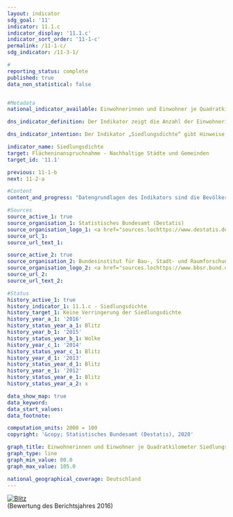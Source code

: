 ```yaml
---                   
layout: indicator                   
sdg_goal: '11'                   
indicator: 11.1.c                   
indicator_display: '11.1.c'                   
indicator_sort_order: '11-1-c'                   
permalink: /11-1-c/                   
sdg_indicator: /11-3-1/                   

#                   
reporting_status: complete                   
published: true                   
data_non_statistical: false                   


#Metadata                   
national_indicator_available: Einwohnerinnen und Einwohner je Quadratkilometer Siedlungs- und Verkehrsfläche                   

dns_indicator_definition: Der Indikator zeigt die Anzahl der Einwohnerinnen und Einwohner je Quadratkilometer Siedlungs- und Verkehrsfläche.<sub> Text aus dem Indikatorenbericht 2018</sub>                   

dns_indicator_intention: Der Indikator „Siedlungsdichte“ gibt Hinweise auf die Effizienz der Siedlungsflächennutzung. Ziel der Bundesregierung ist es, durch flächensparende Maßnahmen beim Neubau und bei der Innenentwicklung wie der Reduzierung von Wohnungs- und Gewerbeleerstand sowie Nachverdichtungen und Erhöhung der Baudichte der Verringerung der Siedlungsdichte entgegenzuwirken.<sub> Text aus dem Indikatorenbericht 2018</sub>                   

indicator_name: Siedlungsdichte                   
target: Flächeninanspruchnahme - Nachhaltige Städte und Gemeinden                   
target_id: '11.1'                   

previous: 11-1-b                   
next: 11-2-a                   

#Content                    
content_and_progress: "Datengrundlagen des Indikators sind die Bevölkerungszahlen und die Flächenerhebung nach Art der tatsächlichen Nutzung des Statistischen Bundesamtes. Bei den Bevölkerungsdaten ergab sich durch den Zensus 2011 ein Sprung in den Zeitreihen, weshalb Vergleiche nur bis zum Jahr 2010 und ab dem Jahr 2011 sinnvoll zu interpretieren sind. Bei der Flächenerhebung nach Art der tatsächlichen Nutzung fand im Jahr 2016 eine methodische Anpassung der Erhebungsgrundlage statt, sodass ein Vergleich der Daten ab 2016 mit den Vorjahren nur eingeschränkt möglich ist. Um die Daten dennoch vergleichen zu können, wurden die jeweiligen Werte ausgehend vom Zensus 2011 und der Veränderung der Flächenerhebung im Jahr 2016 zurückgerechnet.<br><br>Die Unterscheidung zwischen „ländlich“ und „nicht ländlich“ basiert auf einer Typisierung des Thünen-Instituts. Sie ordnet Landkreisen und kreisfreien Städten – auf Basis räumlicher Merkmale wie „Siedlungsdichte“, „Anteil land- und forstwirtschaftlicher Fläche“ und „Lage zu den Zentren“ – einen Grad an „Ländlichkeit“ zu. Insofern spiegelt diese Klassifikation die Kreisebene wieder und trifft nur bedingt auf die Entwicklung kleinerer Einheiten wie Städte und Dörfer zu.<br><br>Bei der Siedlungsdichte werden im Gegensatz zur Bevölkerungsdichte die Einwohnerinnen und Einwohner allein ins Verhältnis zur Siedlungs- und Verkehrsfläche gesetzt. Zur Siedlungsfläche zählen dabei neben Wohnbauflächen auch Flächen besonderer funktionaler Prägung (z. B. Krankenhäuser oder Schulen), Industrie- und Gewerbeflächen und Flächen mit gemischter Nutzung sowie Freiflächen (Parks, Grünanlagen und Gartenland). Somit führen nicht nur eine Veränderung der Einwohnerzahl, sondern auch Veränderungen der Wohnbauflächen wie beispielsweise Binnenverdichtungen der Verkehrs- oder Gewerbeflächen zu einer Veränderung der Siedlungsdichte.<br><br>Die Siedlungsdichte unterscheidet sich zwischen ländlichen und nicht ländlichen Regionen erheblich: Auf einem Quadratkilometer Siedlungs- und Verkehrsfläche leben in nicht ländlichen Kreistypen durchschnittlich rund 3&nbsp;330 Menschen, in ländlichen rund 1&nbsp;216 (Stand 2016). In Städten werden dabei die Wohnbauflächen oft wesentlich dichter und auch mehrstöckiger bebaut als in ländlichen Regionen, wo eine lockerere Bebauung mit größeren, unversiegelten Flächenanteilen, wie zum Beispiel Hausgärten, vorherrscht.<br><br>Von 2000 bis Ende 2010 nahm die Siedlungsdichte sowohl in ländlichen als auch in nicht ländlichen Regionen kontinuierlich ab. Dabei war in nicht ländlichen Regionen der absolute Rückgang leicht geringer als in den ländlichen Regionen. Relativ betrachtet, bedingt durch die deutlich geringere Siedlungsdichte in den ländlichen Regionen, fiel der Rückgang in den ländlichen Regionen mit 11&nbsp;% deutlich stärker aus als in den nicht ländlichen Regionen mit 4&nbsp;%.<br><br>Seit 2012 sind unterschiedliche Entwicklungen zwischen den ländlichen und den nicht ländlichen Regionen zu beobachten. In den nicht ländlichen Regionen stieg die Siedlungsdichte konstant von 3&nbsp;251 Einwohnerinnen und Einwohnern je Quadratkilometer (2012) auf einen Wert von 3&nbsp;330 (2016) an. In den ländlichen Regionen hingegen setzte sich der Rückgang der Siedlungsdichte bis 2014 abgeschwächt fort (auf 1&nbsp;210 Einwohnerinnen und Einwohner je Quadratkilometer). Im Jahr 2015 war allerdings ein Anstieg auf 1&nbsp;218 Einwohnerinnen und Einwohner zu verzeichnen, der vermutlich auf den Bevölkerungszuwachs durch den Zuzug von Flüchtlingen zurückzuführen ist und sich 2016 auf 1&nbsp;216 Einwohnerinnen und Einwohner abschwächte.<br><br>Werden die Entwicklungen der Einwohnerzahl und der Siedlungs- und Verkehrsfläche einzeln betrachtet, so zeigen sich deutliche Unterschiede zwischen ländlichen und nicht ländlichen Regionen. Zwischen 2000 und 2015 stieg die Siedlungs- und Verkehrsfläche sowohl in ländlichen als auch in nicht ländlichen Regionen an, allerdings mit 13 bzw. 8&nbsp;% in unterschiedlichem Umfang. Nachdem die Bevölkerungszahl in den ländlichen Regionen Anfang des Jahrtausends noch leicht anstieg, verringerte sie sich danach bis 2010 um rund 2,3&nbsp;%, um dann bis 2016 wieder um 1&nbsp;% zu steigen. In den nicht ländlichen Regionen hingegen stieg die Einwohnerzahl sowohl zwischen 2000 und 2010 (um 1,7&nbsp;%) als auch zwischen 2011 und 2016 (um 4,4&nbsp;%) an. Die Auswirkungen der Inanspruchnahme zusätzlicher Siedlungs- und Verkehrsflächen wurden deshalb in ländlichen Regionen durch den Rückgang der Bevölkerungszahl verstärkt.<sub> Text aus dem Indikatorenbericht 2018</sub>"                   

#Sources
source_active_1: true                           
source_organisation_1: Statistisches Bundesamt (Destatis)                           
source_organisation_logo_1: <a href="sources.lochttps://www.destatis.de/DE/Home/_inhalt.html"><img src="https://g205sdgs.github.io/sdg-indicators/public/logos/destatis.png" alt="Logo Statistisches Bundesamt (Destatis)" /></a>                           
source_url_1:                            
source_url_text_1:                            

source_active_2: true                           
source_organisation_2: Bundesinstitut für Bau-, Stadt- und Raumforschung                           
source_organisation_logo_2: <a href="sources.lochttps://www.bbsr.bund.de/BBSR/DE/Home/bbsr_node.html"><img src="https://g205sdgs.github.io/sdg-indicators/public/logos/bfsrf.png" alt="Logo Bundesinstitut für Bau-, Stadt- und Raumforschung" /></a>                           
source_url_2:                            
source_url_text_2:                            

#Status                   
history_active_1: true                   
history_indicator_1: 11.1.c - Siedlungsdichte                   
history_target_1: Keine Verringerung der Siedlungsdichte
history_year_a_1: '2016'                           
history_status_year_a_1: Blitz
history_year_b_1: '2015'                           
history_status_year_b_1: Wolke
history_year_c_1: '2014'                           
history_status_year_c_1: Blitz
history_year_d_1: '2013'                           
history_status_year_d_1: Blitz
history_year_e_1: '2012'                           
history_status_year_e_1: Blitz
history_status_year_a_2: x

data_show_map: true                   
data_keyword:                    
data_start_values:                    
data_footnote:                    

computation_units: 2000 = 100                   
copyright: '&copy; Statistisches Bundesamt (Destatis), 2020'                   

graph_title: Einwohnerinnen und Einwohner je Quadratkilometer Siedlungs- und Verkehrsfläche                   
graph_type: line                   
graph_min_value: 80.0                   
graph_max_value: 105.0                   

national_geographical_coverage: Deutschland                   
---
```

<div>                           
  <div class="my-header">                           
    <a href="https://sustainabledevelopment-deutschland.github.io/status/"><img src="https://g205sdgs.github.io/sdg-indicators/public/Wettersymbole/Blitz.png" title="Der Indikator entwickelt sich nicht in die gewünschte Richtung und somit vergrößert sich der Abstand zum Ziel" alt="Blitz" />                           
    </a>                           
  </div>
  <div class="my-header-note">
    <span>(Bewertung des Berichtsjahres 2016)</span>
  </div>                           
</div>